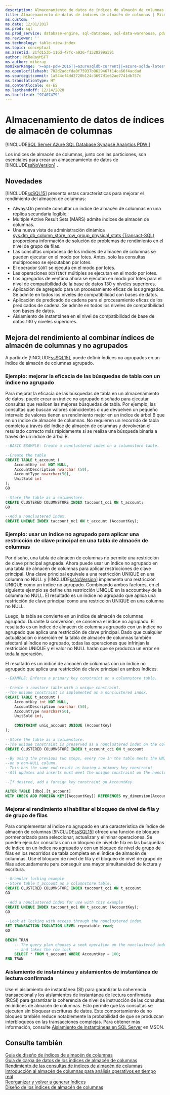 ```yaml
---
description: Almacenamiento de datos de índices de almacén de columnas
title: Almacenamiento de datos de índices de almacén de columnas | Microsoft Docs
ms.custom: ''
ms.date: 12/01/2017
ms.prod: sql
ms.prod_service: database-engine, sql-database, sql-data-warehouse, pdw
ms.reviewer: ''
ms.technology: table-view-index
ms.topic: conceptual
ms.assetid: 21fd153b-116d-47fc-a926-f1528299a391
author: MikeRayMSFT
ms.author: mikeray
monikerRange: '>=aps-pdw-2016||=azuresqldb-current||=azure-sqldw-latest||>=sql-server-2016||>=sql-server-linux-2017||=azuresqldb-mi-current'
ms.openlocfilehash: 702d2adcfda0f75937b9629467f14ca66f4acdad
ms.sourcegitcommit: 1a544cf4dd2720b124c3697d1e62ae7741db757c
ms.translationtype: HT
ms.contentlocale: es-ES
ms.lasthandoff: 12/14/2020
ms.locfileid: "97407479"
---
```

# <a name="columnstore-indexes---data-warehouse"></a>Almacenamiento de datos de índices de almacén de columnas
[!INCLUDE[SQL Server Azure SQL Database Synapse Analytics PDW ](../../includes/applies-to-version/sql-asdb-asdbmi-asa-pdw.md)]

  Los índices de almacén de columnas, junto con las particiones, son esenciales para crear un almacenamiento de datos de [!INCLUDE[ssNoVersion](../../includes/ssnoversion-md.md)] .  
  
## <a name="whats-new"></a>Novedades  
 [!INCLUDE[ssSQL15](../../includes/sssql15-md.md)] presenta estas características para mejorar el rendimiento del almacén de columnas:  
  
-   AlwaysOn permite consultar un índice de almacén de columnas en una réplica secundaria legible.  
-   Multiple Active Result Sets (MARS) admite índices de almacén de columnas.  
-   Una nueva vista de administración dinámica [sys.dm_db_column_store_row_group_physical_stats &#40;Transact-SQL&#41;](../../relational-databases/system-dynamic-management-views/sys-dm-db-column-store-row-group-physical-stats-transact-sql.md) proporciona información de solución de problemas de rendimiento en el nivel de grupo de filas.  
-   Las consultas uniproceso de los índices de almacén de columnas se pueden ejecutar en el modo por lotes. Antes, solo las consultas multiproceso se ejecutaban por lotes.  
-   El operador `SORT` se ejecuta en el modo por lotes.  
-   Las operaciones `DISTINCT` múltiples se ejecutan en el modo por lotes.  
-   Los agregados de ventana ahora se ejecutan en modo por lotes para el nivel de compatibilidad de la base de datos 130 y niveles superiores.  
-   Aplicación de agregado para un procesamiento eficaz de los agregados. Se admite en todos los niveles de compatibilidad con bases de datos.  
-   Aplicación de predicado de cadena para el procesamiento eficaz de los predicados de cadena. Se admite en todos los niveles de compatibilidad con bases de datos.  
-   Aislamiento de instantánea en el nivel de compatibilidad de base de datos 130 y niveles superiores.  
  
## <a name="improve-performance-by-combining-nonclustered-and-columnstore-indexes"></a>Mejora del rendimiento al combinar índices de almacén de columnas y no agrupados  
 A partir de [!INCLUDE[ssSQL15](../../includes/sssql15-md.md)], puede definir índices no agrupados en un índice de almacén de columnas agrupado.   
  
### <a name="example-improve-efficiency-of-table-seeks-with-a-nonclustered-index"></a>Ejemplo: mejorar la eficacia de las búsquedas de tabla con un índice no agrupado  
 Para mejorar la eficacia de las búsquedas de tabla en un almacenamiento de datos, puede crear un índice no agrupado diseñado para ejecutar consultas que realicen las mejores búsquedas de tabla. Por ejemplo, las consultas que buscan valores coincidentes o que devuelven un pequeño intervalo de valores tienen un rendimiento mejor en un índice de árbol B que en un índice de almacén de columnas. No requieren un recorrido de tabla completo a través del índice de almacén de columnas y devolverán el resultado correcto más rápidamente si se realiza una búsqueda binaria a través de un índice de árbol B.  
  
```sql  
--BASIC EXAMPLE: Create a nonclustered index on a columnstore table.  
  
--Create the table  
CREATE TABLE t_account (  
    AccountKey int NOT NULL,  
    AccountDescription nvarchar (50),  
    AccountType nvarchar(50),  
    UnitSold int  
);  
GO  
  
--Store the table as a columnstore.  
CREATE CLUSTERED COLUMNSTORE INDEX taccount_cci ON t_account;  
GO  
  
--Add a nonclustered index.  
CREATE UNIQUE INDEX taccount_nc1 ON t_account (AccountKey);  
```  
  
### <a name="example-use-a-nonclustered-index-to-enforce-a-primary-key-constraint-on-a-columnstore-table"></a>Ejemplo: usar un índice no agrupado para aplicar una restricción de clave principal en una tabla de almacén de columnas  
 Por diseño, una tabla de almacén de columnas no permite una restricción de clave principal agrupada. Ahora puede usar un índice no agrupado en una tabla de almacén de columnas para aplicar restricciones de clave principal. Una clave principal equivale a una restricción UNIQUE en una columna no NULL y [!INCLUDE[ssNoVersion](../../includes/ssnoversion-md.md)] implementa una restricción UNIQUE como un índice no agrupado. Combinando ambos factores, en el siguiente ejemplo se define una restricción UNIQUE en la accountkey de la columna no NULL. El resultado es un índice no agrupado que aplica una restricción de clave principal como una restricción UNIQUE en una columna no NULL.  
  
 Luego, la tabla se convierte en un índice de almacén de columnas agrupado. Durante la conversión, se conserva el índice no agrupado. El resultado es un índice de almacén de columnas agrupado con un índice no agrupado que aplica una restricción de clave principal. Dado que cualquier actualización o inserción en la tabla de almacén de columnas también afectará al índice no agrupado, todas las operaciones que infrinjan la restricción UNIQUE y el valor no NULL harán que se produzca un error en toda la operación.  
  
 El resultado es un índice de almacén de columnas con un índice no agrupado que aplica una restricción de clave principal en ambos índices.  
  
```sql
--EXAMPLE: Enforce a primary key constraint on a columnstore table.   
  
--Create a rowstore table with a unique constraint.  
--The unique constraint is implemented as a nonclustered index.  
CREATE TABLE t_account (  
    AccountKey int NOT NULL,  
    AccountDescription nvarchar (50),  
    AccountType nvarchar(50),  
    UnitSold int,  
  
    CONSTRAINT uniq_account UNIQUE (AccountKey)  
);  
  
--Store the table as a columnstore.   
--The unique constraint is preserved as a nonclustered index on the columnstore table.  
CREATE CLUSTERED COLUMNSTORE INDEX t_account_cci ON t_account  
  
--By using the previous two steps, every row in the table meets the UNIQUE constraint  
--on a non-NULL column.  
--This has the same end-result as having a primary key constraint  
--All updates and inserts must meet the unique constraint on the nonclustered index or they will fail.  
  
--If desired, add a foreign key constraint on AccountKey.  
  
ALTER TABLE [dbo].[t_account]  
WITH CHECK ADD FOREIGN KEY([AccountKey]) REFERENCES my_dimension(Accountkey); 
```  
  
### <a name="improve-performance-by-enabling-row-level-and-row-group-level-locking"></a>Mejorar el rendimiento al habilitar el bloqueo de nivel de fila y de grupo de filas  
 Para complementar al índice no agrupado en una característica de índice de almacén de columnas [!INCLUDE[ssSQL15](../../includes/sssql15-md.md)] ofrece una función de bloqueo pormenorizado para seleccionar, actualizar y eliminar operaciones. Se pueden ejecutar consultas con un bloqueo de nivel de fila en las búsquedas de índice en un índice no agrupado y con un bloqueo de nivel de grupo de filas en los recorridos de tabla completa en el índice de almacén de columnas. Use el bloqueo de nivel de fila y el bloqueo de nivel de grupo de filas adecuadamente para conseguir una mayor simultaneidad de lectura y escritura.  
  
```sql  
--Granular locking example  
--Store table t_account as a columnstore table.  
CREATE CLUSTERED COLUMNSTORE INDEX taccount_cci ON t_account  
GO  
  
--Add a nonclustered index for use with this example  
CREATE UNIQUE INDEX taccount_nc1 ON t_account (AccountKey);  
GO  
  
--Look at locking with access through the nonclustered index  
SET TRANSACTION ISOLATION LEVEL repeatable read;  
GO  
  
BEGIN TRAN  
    -- The query plan chooses a seek operation on the nonclustered index  
    -- and takes the row lock  
    SELECT * FROM t_account WHERE AccountKey = 100;  
END TRAN  
```  
  
### <a name="snapshot-isolation-and-read-committed-snapshot-isolations"></a>Aislamiento de instantánea y aislamientos de instantánea de lectura confirmada  
 Use el aislamiento de instantánea (SI) para garantizar la coherencia transaccional y los aislamientos de instantánea de lectura confirmada (RCSI) para garantizar la coherencia de nivel de instrucción de las consultas en índices de almacén de columnas. Esto permite que las consultas se ejecuten sin bloquear escrituras de datos. Este comportamiento de no bloqueo también reduce notablemente la probabilidad de que se produzcan interbloqueos en las transacciones complejas. Para obtener más información, consulte [Aislamiento de instantáneas en SQL Server](https://msdn.microsoft.com/library/tcbchxcb\(v=vs.110\).aspx) en MSDN.  
  
## <a name="see-also"></a>Consulte también  
 [Guía de diseño de índices de almacén de columnas](../../relational-databases/indexes/columnstore-indexes-design-guidance.md)   
 [Guía de carga de datos de los índices de almacén de columnas](../../relational-databases/indexes/columnstore-indexes-data-loading-guidance.md)   
 [Rendimiento de las consultas de índices de almacén de columnas](../../relational-databases/indexes/columnstore-indexes-query-performance.md)   
 [Introducción al almacén de columnas para análisis operativos en tiempo real](../../relational-databases/indexes/get-started-with-columnstore-for-real-time-operational-analytics.md)   
 [Reorganizar y volver a generar índices](../../relational-databases/indexes/reorganize-and-rebuild-indexes.md)    
 [Diseño de los índices de almacén de columnas](../../relational-databases/sql-server-index-design-guide.md#columnstore_index) 
  
